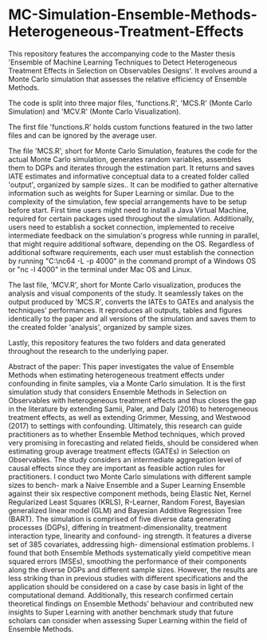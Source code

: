 # MC-Simulation-Ensemble-Methods-Heterogeneous-Treatment-Effects

This repository features the accompanying code to the Master thesis 'Ensemble of Machine Learning Techniques to Detect Heterogeneous Treatment Effects in Selection on Observables Designs'.
It evolves around a Monte Carlo simulation that assesses the relative efficiency of Ensemble Methods. 

The code is split into three major files, 'functions.R', 'MCS.R' (Monte Carlo Simulation) and 'MCV.R' (Monte Carlo Visualization).

The first file 'functions.R' holds custom functions featured in the two latter files and can be ignored by the average user.

The file 'MCS.R', short for Monte Carlo Simulation, features the code for the actual Monte Carlo simulation, generates random variables, assembles them to DGPs and iterates through the estimation part. It returns and saves IATE estimates and informative conceptual data to a created folder called 'output', organized by sample sizes..
It can be modified to gather alternative information such as weights for Super Learning or similar.
Due to the complexity of the simulation, few special arrangements have to be setup before start.
First time users might need to install a Java Virtual Machine, required for certain packages used throughout the simulation.
Additionally, users need to establish a socket connection, implemented to receive intermediate feedback on the simulation's progress while running in parallel, that might require additional software, depending on the OS. Regardless of additional software requirements, each user must establish the connection by running "C:\nc64 -L -p 4000" in the command prompt of a Windows OS or "nc -l 4000" in the terminal under Mac OS and Linux.

The last file, 'MCV.R', short for Monte Carlo visualization, produces the analysis and visual components of the study.
It seamlessly takes on the output produced by 'MCS.R', converts the IATEs to GATEs and analysis the techniques' performances.
It reproduces all outputs, tables and figures identically to the paper and all versions of the simulation and saves them to the created folder 'analysis', organized by sample sizes.

Lastly, this repository features the two folders and data generated throughout the research to the underlying paper.


Abstract of the paper:
This paper investigates the value of Ensemble Methods when estimating heterogeneous treatment effects under confounding in finite samples, via a Monte Carlo simulation. It is the first simulation study that considers Ensemble Methods in Selection on Observables with heterogeneous treatment effects and thus closes the gap in the literature by extending Samii, Paler, and Daly (2016) to heterogeneous treatment effects, as well as extending Grimmer, Messing, and Westwood (2017) to settings with confounding. Ultimately, this research can guide practitioners as to whether Ensemble Method techniques, which proved very promising in forecasting and related fields, should be considered when estimating group average treatment effects (GATEs) in Selection on Observables. The study considers an intermediate aggregation level of causal effects since they are important as feasible action rules for practitioners.
I conduct two Monte Carlo simulations with different sample sizes to bench- mark a Naive Ensemble and a Super Learning Ensemble against their six respective component methods, being Elastic Net, Kernel Regularized Least Squares (KRLS), R-Learner, Random Forest, Bayesian generalized linear model (GLM) and Bayesian Additive Regression Tree (BART). The simulation is comprised of five diverse data generating processes (DGPs), differing in treatment-dimensionality, treatment interaction type, linearity and confound- ing strength. It features a diverse set of 385 covariates, addressing high- dimensional estimation problems.
I found that both Ensemble Methods systematically yield competitive mean squared errors (MSEs), smoothing the performance of their components along the diverse DGPs and different sample sizes. However, the results are less striking than in previous studies with different specifications and the application should be considered on a case by case basis in light of the computational demand. Additionally, this research confirmed certain theoretical findings on Ensemble Methods’ behaviour and contributed new insights to Super Learning with another benchmark study that future scholars can consider when assessing Super Learning within the field of Ensemble Methods.